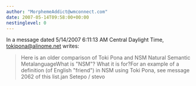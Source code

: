 ```yaml
---
author: "MorphemeAddict@wmconnect.com"
date: 2007-05-14T09:58:00+00:00
nestinglevel: 0
---
```

In a message dated 5/14/2007 6:11:13 AM Central Daylight Time, [tokipona@alinome.net](mailto://tokipona@alinome.net) writes:

> Here is an older comparison of Toki Pona and NSM
> Natural Semantic MetalanguageWhat is "NSM"? What it is for?For an example of a definition (of English "friend") in NSM using Toki Pona, see message 2062 of this list.jan Setepo / stevo